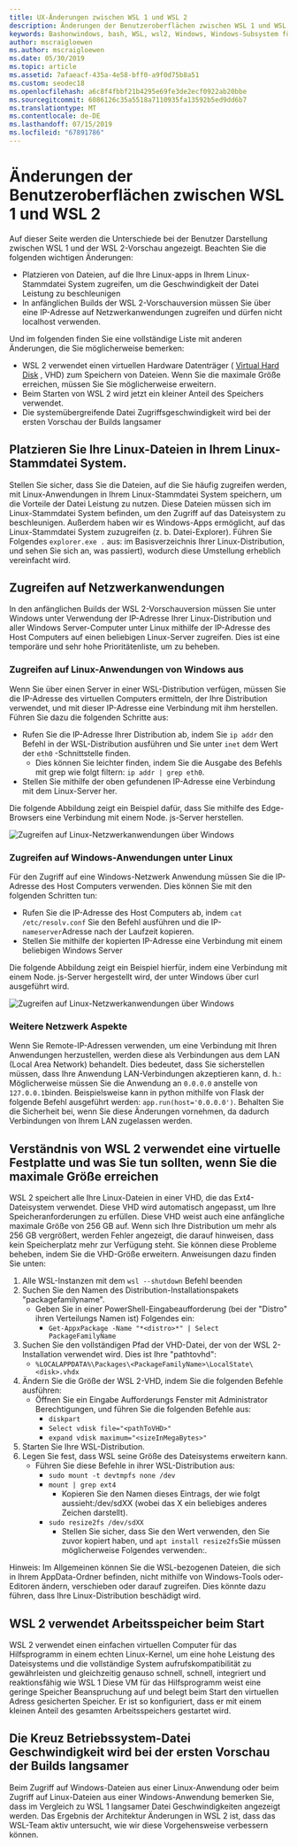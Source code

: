 ```yaml
---
title: UX-Änderungen zwischen WSL 1 und WSL 2
description: Änderungen der Benutzeroberflächen zwischen WSL 1 und WSL 2
keywords: Bashonwindows, bash, WSL, wsl2, Windows, Windows-Subsystem für Linux, windowssubsystem, Ubuntu, Debian, SuSE, Windows 10
author: mscraigloewen
ms.author: mscraigloewen
ms.date: 05/30/2019
ms.topic: article
ms.assetid: 7afaeacf-435a-4e58-bff0-a9f0d75b8a51
ms.custom: seodec18
ms.openlocfilehash: a6c8f4fbbf21b4295e69fe3de2ecf0922ab20bbe
ms.sourcegitcommit: 6086126c35a5518a7110935fa13592b5ed9dd6b7
ms.translationtype: MT
ms.contentlocale: de-DE
ms.lasthandoff: 07/15/2019
ms.locfileid: "67891786"
---
```

# <a name="user-experience-changes-between-wsl-1-and-wsl-2"></a>Änderungen der Benutzeroberflächen zwischen WSL 1 und WSL 2

Auf dieser Seite werden die Unterschiede bei der Benutzer Darstellung zwischen WSL 1 und der WSL 2-Vorschau angezeigt. Beachten Sie die folgenden wichtigen Änderungen:

- Platzieren von Dateien, auf die Ihre Linux-apps in Ihrem Linux-Stammdatei System zugreifen, um die Geschwindigkeit der Datei Leistung zu beschleunigen
- In anfänglichen Builds der WSL 2-Vorschauversion müssen Sie über eine IP-Adresse auf Netzwerkanwendungen zugreifen und dürfen nicht localhost verwenden.

Und im folgenden finden Sie eine vollständige Liste mit anderen Änderungen, die Sie möglicherweise bemerken:

- WSL 2 verwendet einen virtuellen Hardware Datenträger ( [Virtual Hard Disk](https://en.wikipedia.org/wiki/VHD_(file_format)) , VHD) zum Speichern von Dateien. Wenn Sie die maximale Größe erreichen, müssen Sie Sie möglicherweise erweitern.
- Beim Starten von WSL 2 wird jetzt ein kleiner Anteil des Speichers verwendet.
- Die systemübergreifende Datei Zugriffsgeschwindigkeit wird bei der ersten Vorschau der Builds langsamer

## <a name="place-your-linux-files-in-your-linux-root-file-system"></a>Platzieren Sie Ihre Linux-Dateien in Ihrem Linux-Stammdatei System.
Stellen Sie sicher, dass Sie die Dateien, auf die Sie häufig zugreifen werden, mit Linux-Anwendungen in Ihrem Linux-Stammdatei System speichern, um die Vorteile der Datei Leistung zu nutzen. Diese Dateien müssen sich im Linux-Stammdatei System befinden, um den Zugriff auf das Dateisystem zu beschleunigen. Außerdem haben wir es Windows-Apps ermöglicht, auf das Linux-Stammdatei System zuzugreifen (z. b. Datei-Explorer). Führen Sie Folgendes `explorer.exe .` aus: im Basisverzeichnis Ihrer Linux-Distribution, und sehen Sie sich an, was passiert), wodurch diese Umstellung erheblich vereinfacht wird. 

## <a name="accessing-network-applications"></a>Zugreifen auf Netzwerkanwendungen
In den anfänglichen Builds der WSL 2-Vorschauversion müssen Sie unter Windows unter Verwendung der IP-Adresse Ihrer Linux-Distribution und aller Windows Server-Computer unter Linux mithilfe der IP-Adresse des Host Computers auf einen beliebigen Linux-Server zugreifen. Dies ist eine temporäre und sehr hohe Prioritätenliste, um zu beheben.

### <a name="accessing-linux-applications-from-windows"></a>Zugreifen auf Linux-Anwendungen von Windows aus
Wenn Sie über einen Server in einer WSL-Distribution verfügen, müssen Sie die IP-Adresse des virtuellen Computers ermitteln, der Ihre Distribution verwendet, und mit dieser IP-Adresse eine Verbindung mit ihm herstellen. Führen Sie dazu die folgenden Schritte aus:

- Rufen Sie die IP-Adresse Ihrer Distribution ab, indem Sie `ip addr` den Befehl in der WSL-Distribution ausführen und Sie unter `inet` dem Wert der `eth0` -Schnittstelle finden.
   - Dies können Sie leichter finden, indem Sie die Ausgabe des Befehls mit grep wie folgt filtern: `ip addr | grep eth0`.
- Stellen Sie mithilfe der oben gefundenen IP-Adresse eine Verbindung mit dem Linux-Server her.

Die folgende Abbildung zeigt ein Beispiel dafür, dass Sie mithilfe des Edge-Browsers eine Verbindung mit einem Node. js-Server herstellen.

![Zugreifen auf Linux-Netzwerkanwendungen über Windows](media/wsl2-network-w2l.jpg)

### <a name="accessing-windows-applications-from-linux"></a>Zugreifen auf Windows-Anwendungen unter Linux
Für den Zugriff auf eine Windows-Netzwerk Anwendung müssen Sie die IP-Adresse des Host Computers verwenden. Dies können Sie mit den folgenden Schritten tun:

- Rufen Sie die IP-Adresse des Host Computers ab, indem `cat /etc/resolv.conf` Sie den Befehl ausführen und die IP- `nameserver`Adresse nach der Laufzeit kopieren. 
- Stellen Sie mithilfe der kopierten IP-Adresse eine Verbindung mit einem beliebigen Windows Server

Die folgende Abbildung zeigt ein Beispiel hierfür, indem eine Verbindung mit einem Node. js-Server hergestellt wird, der unter Windows über curl ausgeführt wird. 

![Zugreifen auf Linux-Netzwerkanwendungen über Windows](media/wsl2-network-l2w.png)

### <a name="other-networking-considerations"></a>Weitere Netzwerk Aspekte

Wenn Sie Remote-IP-Adressen verwenden, um eine Verbindung mit Ihren Anwendungen herzustellen, werden diese als Verbindungen aus dem LAN (Local Area Network) behandelt. Dies bedeutet, dass Sie sicherstellen müssen, dass Ihre Anwendung LAN-Verbindungen akzeptieren kann, d. h.: Möglicherweise müssen Sie die Anwendung an `0.0.0.0` anstelle von `127.0.0.1`binden. Beispielsweise kann in python mithilfe von Flask der folgende Befehl ausgeführt werden: `app.run(host='0.0.0.0')`. Behalten Sie die Sicherheit bei, wenn Sie diese Änderungen vornehmen, da dadurch Verbindungen von Ihrem LAN zugelassen werden. 

## <a name="understanding-wsl-2-uses-a-vhd-and-what-to-do-if-you-reach-its-max-size"></a>Verständnis von WSL 2 verwendet eine virtuelle Festplatte und was Sie tun sollten, wenn Sie die maximale Größe erreichen
WSL 2 speichert alle Ihre Linux-Dateien in einer VHD, die das Ext4-Dateisystem verwendet. Diese VHD wird automatisch angepasst, um Ihre Speicheranforderungen zu erfüllen. Diese VHD weist auch eine anfängliche maximale Größe von 256 GB auf. Wenn sich Ihre Distribution um mehr als 256 GB vergrößert, werden Fehler angezeigt, die darauf hinweisen, dass kein Speicherplatz mehr zur Verfügung steht. Sie können diese Probleme beheben, indem Sie die VHD-Größe erweitern. Anweisungen dazu finden Sie unten:

1. Alle WSL-Instanzen mit dem `wsl --shutdown` Befehl beenden
2. Suchen Sie den Namen des Distribution-Installationspakets "packagefamilyname".
   - Geben Sie in einer PowerShell-Eingabeaufforderung (bei der "Distro" ihren Verteilungs Namen ist) Folgendes ein:
      - `Get-AppxPackage -Name "*<distro>*" | Select PackageFamilyName`
3. Suchen Sie den vollständigen Pfad der VHD-Datei, der von der WSL 2-Installation verwendet wird. Dies ist Ihre "pathtovhd":
     - `%LOCALAPPDATA%\Packages\<PackageFamilyName>\LocalState\<disk>.vhdx`
4. Ändern Sie die Größe der WSL 2-VHD, indem Sie die folgenden Befehle ausführen:
   - Öffnen Sie ein Eingabe Aufforderungs Fenster mit Administrator Berechtigungen, und führen Sie die folgenden Befehle aus:
      - `diskpart`
      - `Select vdisk file="<pathToVHD>"`
      - `expand vdisk maximum="<sizeInMegaBytes>"`
5. Starten Sie Ihre WSL-Distribution.
6. Legen Sie fest, dass WSL seine Größe des Dateisystems erweitern kann.
   - Führen Sie diese Befehle in ihrer WSL-Distribution aus:
      - `sudo mount -t devtmpfs none /dev`
      - `mount | grep ext4`
         - Kopieren Sie den Namen dieses Eintrags, der wie folgt aussieht:/dev/sdXX (wobei das X ein beliebiges anderes Zeichen darstellt).
      - `sudo resize2fs /dev/sdXX`
         - Stellen Sie sicher, dass Sie den Wert verwenden, den Sie zuvor kopiert haben, und `apt install resize2fs`Sie müssen möglicherweise Folgendes verwenden:.

Hinweis: Im Allgemeinen können Sie die WSL-bezogenen Dateien, die sich in Ihrem AppData-Ordner befinden, nicht mithilfe von Windows-Tools oder-Editoren ändern, verschieben oder darauf zugreifen. Dies könnte dazu führen, dass Ihre Linux-Distribution beschädigt wird.

## <a name="wsl-2-will-use-some-memory-on-startup"></a>WSL 2 verwendet Arbeitsspeicher beim Start
WSL 2 verwendet einen einfachen virtuellen Computer für das Hilfsprogramm in einem echten Linux-Kernel, um eine hohe Leistung des Dateisystems und die vollständige System aufrufskompatibilität zu gewährleisten und gleichzeitig genauso schnell, schnell, integriert und reaktionsfähig wie WSL 1 Diese VM für das Hilfsprogramm weist eine geringe Speicher Beanspruchung auf und belegt beim Start den virtuellen Adress gesicherten Speicher. Er ist so konfiguriert, dass er mit einem kleinen Anteil des gesamten Arbeitsspeichers gestartet wird.

## <a name="cross-os-file-speed-will-be-slower-in-initial-preview-builds"></a>Die Kreuz Betriebssystem-Datei Geschwindigkeit wird bei der ersten Vorschau der Builds langsamer
Beim Zugriff auf Windows-Dateien aus einer Linux-Anwendung oder beim Zugriff auf Linux-Dateien aus einer Windows-Anwendung bemerken Sie, dass im Vergleich zu WSL 1 langsamer Datei Geschwindigkeiten angezeigt werden. Das Ergebnis der Architektur Änderungen in WSL 2 ist, dass das WSL-Team aktiv untersucht, wie wir diese Vorgehensweise verbessern können.

